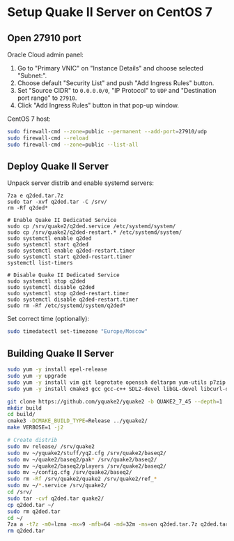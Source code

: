 Setup Quake II Server on CentOS 7
=================================

## Open 27910 port

Oracle Cloud admin panel:

1. Go to "Primary VNIC" on "Instance Details" and choose selected "Subnet:".
2. Choose default "Security List" and push "Add Ingress Rules" button.
3. Set "Source CIDR" to `0.0.0.0/0`, "IP Protocol" to `UDP` and "Destination port range" to `27910`.
4. Click "Add Ingress Rules" button in that pop-up window.

CentOS 7 host:

```bash
sudo firewall-cmd --zone=public --permanent --add-port=27910/udp
sudo firewall-cmd --reload
sudo firewall-cmd --zone=public --list-all
```

## Deploy Quake II Server

Unpack server distrib and enable systemd servers:

```
7za e q2ded.tar.7z
sudo tar -xvf q2ded.tar -C /srv/
rm -Rf q2ded*

# Enable Quake II Dedicated Service
sudo cp /srv/quake2/q2ded.service /etc/systemd/system/
sudo cp /srv/quake2/q2ded-restart.* /etc/systemd/system/
sudo systemctl enable q2ded
sudo systemctl start q2ded
sudo systemctl enable q2ded-restart.timer
sudo systemctl start q2ded-restart.timer
systemctl list-timers

# Disable Quake II Dedicated Service
sudo systemctl stop q2ded
sudo systemctl disable q2ded
sudo systemctl stop q2ded-restart.timer
sudo systemctl disable q2ded-restart.timer
sudo rm -Rf /etc/systemd/system/q2ded*
```

Set correct time (optionally):

```bash
sudo timedatectl set-timezone "Europe/Moscow"
```

## Building Quake II Server

```bash
sudo yum -y install epel-release
sudo yum -y upgrade
sudo yum -y install vim git logrotate openssh deltarpm yum-utils p7zip p7zip-plugins
sudo yum -y install cmake3 gcc gcc-c++ SDL2-devel libGL-devel libcurl-devel openal-devel

git clone https://github.com/yquake2/yquake2 -b QUAKE2_7_45 --depth=1
mkdir build
cd build/
cmake3 -DCMAKE_BUILD_TYPE=Release ../yquake2/
make VERBOSE=1 -j2

# Create distrib
sudo mv release/ /srv/quake2
sudo mv ~/yquake2/stuff/yq2.cfg /srv/quake2/baseq2/
sudo mv ~/quake2/baseq2/pak* /srv/quake2/baseq2/
sudo mv ~/quake2/baseq2/players /srv/quake2/baseq2/
sudo mv ~/config.cfg /srv/quake2/baseq2/
sudo rm -Rf /srv/quake2/quake2 /srv/quake2/ref_*
sudo mv ~/*.service /srv/quake2/
cd /srv/
sudo tar -cvf q2ded.tar quake2/
cp q2ded.tar ~/
sudo rm q2ded.tar
cd ~/
7za a -t7z -m0=lzma -mx=9 -mfb=64 -md=32m -ms=on q2ded.tar.7z q2ded.tar
rm q2ded.tar
```
